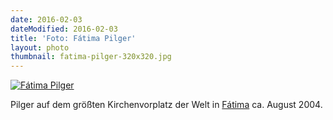```yaml
---
date: 2016-02-03
dateModified: 2016-02-03
title: 'Foto: Fátima Pilger'
layout: photo
thumbnail: fatima-pilger-320x320.jpg
---
```


[![Fátima Pilger]({{site.baseUrl}}/img/fatima-pilger-1280x853.jpg "Fátima Pilger")]({{site.baseUrl}}/img/fatima-pilger-1280x853.jpg "Direktlink")

Pilger auf dem größten Kirchenvorplatz der Welt in [Fátima][fatima] ca. August 2004.

[fatima]: https://de.wikipedia.org/wiki/Fátima